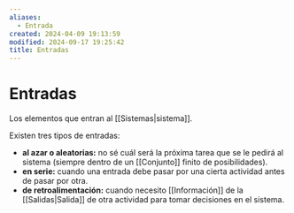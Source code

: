 ```yaml
---
aliases:
  - Entrada
created: 2024-04-09 19:13:59
modified: 2024-09-17 19:25:42
title: Entradas
---
```


# Entradas

Los elementos que entran al [[Sistemas|sistema]].

Existen tres tipos de entradas:

- **al azar o aleatorias:** no sé cuál será la próxima tarea que se le pedirá al sistema (siempre dentro de un [[Conjunto]] finito de posibilidades).
- **en serie:** cuando una entrada debe pasar por una cierta actividad antes de pasar por otra.
- **de retroalimentación:** cuando necesito [[Información]] de la [[Salidas|Salida]] de otra actividad para tomar decisiones en el sistema.
